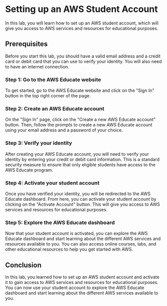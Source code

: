 # Setting up an AWS Student Account
In this lab, you will learn how to set up an AWS student account, which will give you access to AWS services and resources for educational purposes.

## Prerequisites
Before you start this lab, you should have a valid email address and a credit card or debit card that you can use to verify your identity. You will also need to have an internet connection.

### Step 1: Go to the AWS Educate website
To get started, go to the AWS Educate website and click on the "Sign In" button in the top right corner of the page.

### Step 2: Create an AWS Educate account
On the "Sign In" page, click on the "Create a new AWS Educate account" button. Then, follow the prompts to create a new AWS Educate account using your email address and a password of your choice.

### Step 3: Verify your identity
After creating your AWS Educate account, you will need to verify your identity by entering your credit or debit card information. This is a standard security measure to ensure that only eligible students have access to the AWS Educate program.

### Step 4: Activate your student account
Once you have verified your identity, you will be redirected to the AWS Educate dashboard. From here, you can activate your student account by clicking on the "Activate Account" button. This will give you access to AWS services and resources for educational purposes.

### Step 5: Explore the AWS Educate dashboard
Now that your student account is activated, you can explore the AWS Educate dashboard and start learning about the different AWS services and resources available to you. You can also access online courses, labs, and other educational resources to help you get started with AWS.

## Conclusion
In this lab, you learned how to set up an AWS student account and activate it to gain access to AWS services and resources for educational purposes. You can now use your student account to explore the AWS Educate dashboard and start learning about the different AWS services available to you.



